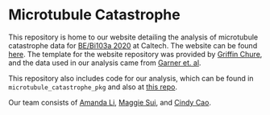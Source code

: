 # Microtubule Catastrophe
This repository is home to our website detailing the analysis of microtubule
catastrophe data for [BE/Bi103a 2020](https://bebi103a.github.io/) at Caltech. 
The website can be found [here](https://amandaliusa.github.io/microtubule_catastrophe).
The template for the website repository was provided by [Griffin Chure](https://github.com/gchure),
and the data used in our analysis came from [Garner et. al](https://www.cell.com/cell/fulltext/S0092-8674(11)01287-6?_returnURL=https%3A%2F%2Flinkinghub.elsevier.com%2Fretrieve%2Fpii%2FS0092867411012876%3Fshowall%3Dtrue). 

This repository also includes code for our analysis, which can be found in `microtubule_catastrophe_pkg` and also at [this repo](https://github.com/amandaliusa/microtubule_catastrophe_pkg). 

Our team consists of [Amanda Li](https://github.com/amandaliusa), [Maggie Sui](https://github.com/msui012), and 
[Cindy Cao](https://github.com/cindy-cao). 
